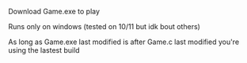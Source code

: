 Download Game.exe to play

Runs only on windows (tested on 10/11 but idk bout others)

As long as Game.exe last modified is after Game.c last modified you're using the lastest build

